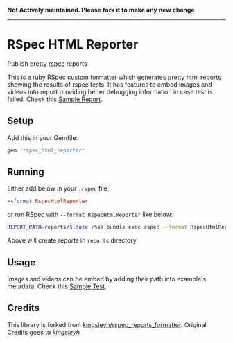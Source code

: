 **Not Actively maintained. Please fork it to make any new change**

---
# RSpec HTML Reporter

Publish pretty [rspec](http://rspec.info/) reports

This is a ruby RSpec custom formatter which generates pretty html reports showing the results of rspec tests. It has features to embed images and videos into report providing better debugging information in case test is failed. Check this [Sample Report](https://vbanthia.github.io/rspec_html_reporter/index.html).

## Setup

Add this in your Gemfile:

```rb
gem 'rspec_html_reporter'
```
## Running

Either add below in your `.rspec` file

```rb
--format RspecHtmlReporter
```

or run RSpec with `--format RspecHtmlReporter` like below:

```bash
REPORT_PATH=reports/$(date +%s) bundle exec rspec --format RspecHtmlReporter spec
```

Above will create reports in `reports` directory.

## Usage
Images and videos can be embed by adding their path into example's metadata. Check this [Sample Test](./spec/embed_graphics_spec.rb).


## Credits
This library is forked from [kingsleyh/rspec_reports_formatter](https://github.com/kingsleyh/rspec_reports_formatter). Original Credits goes to *[kingsleyh](https://github.com/kingsleyh)*
